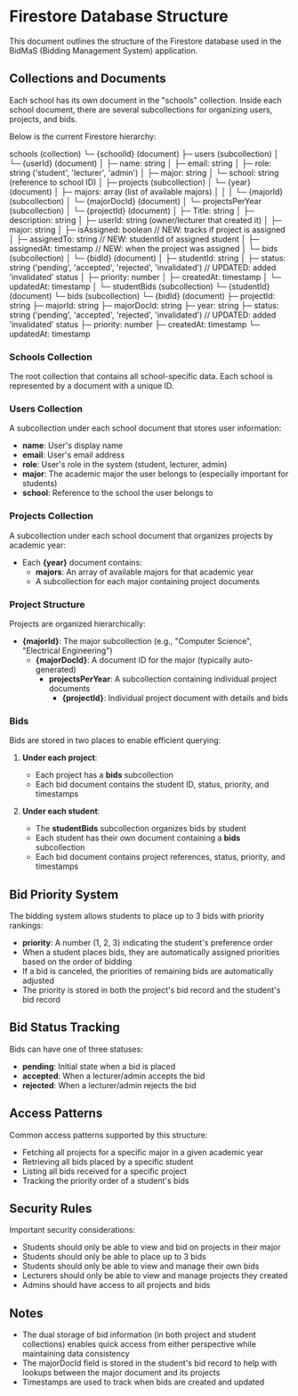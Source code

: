 # Firestore Database Structure

This document outlines the structure of the Firestore database used in the BidMaS (Bidding Management System) application.

## Collections and Documents
Each school has its own document in the "schools" collection. Inside each school document, there are several subcollections for organizing users, projects, and bids.

Below is the current Firestore hierarchy:

schools (collection)
 └─ {schoolId} (document)
     ├─ users (subcollection)
     │   └─ {userId} (document)
     │       ├─ name: string
     │       ├─ email: string
     │       ├─ role: string ('student', 'lecturer', 'admin')
     │       ├─ major: string
     │       └─ school: string (reference to school ID)
     │
     ├─ projects (subcollection)
     │   └─ {year} (document)
     │       ├─ majors: array (list of available majors)
     │       │
     │       └─ {majorId} (subcollection)
     │           └─ {majorDocId} (document)
     │               └─ projectsPerYear (subcollection)
     │                   └─ {projectId} (document)
     │                       ├─ Title: string
     │                       ├─ description: string
     │                       ├─ userId: string (owner/lecturer that created it)
     │                       ├─ major: string
     │                       ├─ isAssigned: boolean      // NEW: tracks if project is assigned
     │                       ├─ assignedTo: string       // NEW: studentId of assigned student
     │                       ├─ assignedAt: timestamp    // NEW: when the project was assigned
     │                       └─ bids (subcollection)
     │                           └─ {bidId} (document)
     │                               ├─ studentId: string
     │                               ├─ status: string ('pending', 'accepted', 'rejected', 'invalidated')  // UPDATED: added 'invalidated' status
     │                               ├─ priority: number
     │                               ├─ createdAt: timestamp
     │                               └─ updatedAt: timestamp
     │
     └─ studentBids (subcollection)
         └─ {studentId} (document)
             └─ bids (subcollection)
                 └─ {bidId} (document)
                     ├─ projectId: string
                     ├─ majorId: string
                     ├─ majorDocId: string
                     ├─ year: string
                     ├─ status: string ('pending', 'accepted', 'rejected', 'invalidated')  // UPDATED: added 'invalidated' status
                     ├─ priority: number
                     ├─ createdAt: timestamp
                     └─ updatedAt: timestamp

### Schools Collection
The root collection that contains all school-specific data. Each school is represented by a document with a unique ID.

### Users Collection
A subcollection under each school document that stores user information:
- **name**: User's display name
- **email**: User's email address
- **role**: User's role in the system (student, lecturer, admin)
- **major**: The academic major the user belongs to (especially important for students)
- **school**: Reference to the school the user belongs to

### Projects Collection
A subcollection under each school document that organizes projects by academic year:
- Each **{year}** document contains:
  - **majors**: An array of available majors for that academic year
  - A subcollection for each major containing project documents

### Project Structure
Projects are organized hierarchically:
- **{majorId}**: The major subcollection (e.g., "Computer Science", "Electrical Engineering")
  - **{majorDocId}**: A document ID for the major (typically auto-generated)
    - **projectsPerYear**: A subcollection containing individual project documents
      - **{projectId}**: Individual project document with details and bids

### Bids
Bids are stored in two places to enable efficient querying:

1. **Under each project**:
   - Each project has a **bids** subcollection
   - Each bid document contains the student ID, status, priority, and timestamps

2. **Under each student**:
   - The **studentBids** subcollection organizes bids by student
   - Each student has their own document containing a **bids** subcollection
   - Each bid document contains project references, status, priority, and timestamps

## Bid Priority System
The bidding system allows students to place up to 3 bids with priority rankings:
- **priority**: A number (1, 2, 3) indicating the student's preference order
- When a student places bids, they are automatically assigned priorities based on the order of bidding
- If a bid is canceled, the priorities of remaining bids are automatically adjusted
- The priority is stored in both the project's bid record and the student's bid record

## Bid Status Tracking
Bids can have one of three statuses:
- **pending**: Initial state when a bid is placed
- **accepted**: When a lecturer/admin accepts the bid
- **rejected**: When a lecturer/admin rejects the bid

## Access Patterns
Common access patterns supported by this structure:
- Fetching all projects for a specific major in a given academic year
- Retrieving all bids placed by a specific student
- Listing all bids received for a specific project
- Tracking the priority order of a student's bids

## Security Rules
Important security considerations:
- Students should only be able to view and bid on projects in their major
- Students should only be able to place up to 3 bids
- Students should only be able to view and manage their own bids
- Lecturers should only be able to view and manage projects they created
- Admins should have access to all projects and bids

## Notes
- The dual storage of bid information (in both project and student collections) enables quick access from either perspective while maintaining data consistency
- The majorDocId field is stored in the student's bid record to help with lookups between the major document and its projects
- Timestamps are used to track when bids are created and updated 